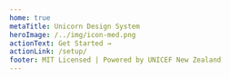 ```yaml
---
home: true
metaTitle: Unicorn Design System
heroImage: /../img/icon-med.png
actionText: Get Started →
actionLink: /setup/
footer: MIT Licensed | Powered by UNICEF New Zealand
---
```

